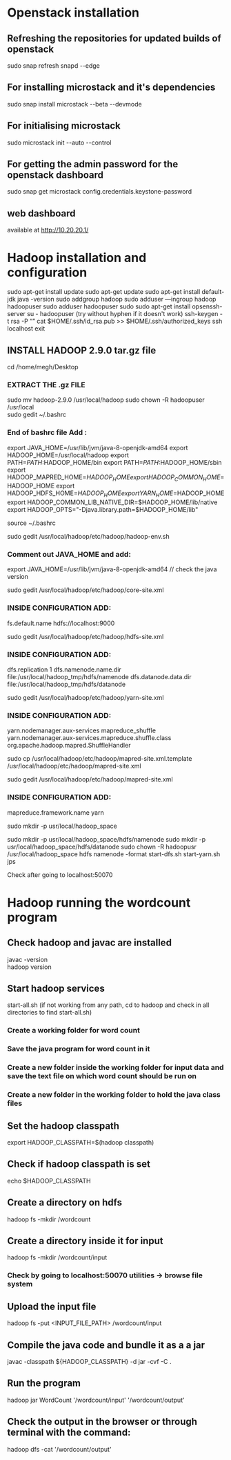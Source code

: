 # Openstack installation
## Refreshing the repositories for updated builds of openstack
sudo snap refresh snapd --edge
## For installing microstack and it's dependencies
sudo snap install microstack --beta --devmode
## For initialising microstack
sudo microstack init --auto --control
## For getting the admin password for the openstack dashboard
sudo snap get microstack config.credentials.keystone-password
## web dashboard 
available at http://10.20.20.1/

# Hadoop installation and configuration

sudo apt-get install update
sudo apt-get update
sudo apt-get install default-jdk
java -version
sudo addgroup  hadoop
sudo adduser —ingroup hadoop hadoopuser
sudo adduser hadoopuser sudo
sudo apt-get install opsenssh-server
su - hadoopuser (try without hyphen if it doesn't work)
ssh-keygen -t rsa -P  “”
cat $HOME/.ssh/id_rsa.pub >> $HOME/.ssh/authorized_keys
ssh localhost
exit

## INSTALL HADOOP 2.9.0 tar.gz file

cd /home/megh/Desktop 

### EXTRACT THE .gz FILE

sudo mv hadoop-2.9.0  /usr/local/hadoop
sudo chown -R hadoopuser  /usr/local  
sudo gedit ~/.bashrc 

### End of bashrc file Add :
export JAVA_HOME=/usr/lib/jvm/java-8-openjdk-amd64
export HADOOP_HOME=/usr/local/hadoop
export PATH=$PATH:$HADOOP_HOME/bin
export PATH=$PATH:$HADOOP_HOME/sbin
export HADOOP_MAPRED_HOME=$HADOOP_HOME
export HADOOP_COMMON_HOME=$HADOOP_HOME
export HADOOP_HDFS_HOME=$HADOOP_HOME
export YARN_HOME=$HADOOP_HOME
export HADOOP_COMMON_LIB_NATIVE_DIR=$HADOOP_HOME/lib/native
export HADOOP_OPTS="-Djava.library.path=$HADOOP_HOME/lib"


source ~/.bashrc 

sudo gedit /usr/local/hadoop/etc/hadoop/hadoop-env.sh
### Comment out JAVA_HOME and add:
export JAVA_HOME=/usr/lib/jvm/java-8-openjdk-amd64 // check the java version 

sudo gedit /usr/local/hadoop/etc/hadoop/core-site.xml
### INSIDE CONFIGURATION ADD:
<property>
<name>fs.default.name</name>
<value>hdfs://localhost:9000</value>
</property>

 
sudo gedit /usr/local/hadoop/etc/hadoop/hdfs-site.xml
### INSIDE CONFIGURATION ADD:
<property>
<name>dfs.replication</name>
<value>1</value>
</property>
<property>
<name>dfs.namenode.name.dir</name>
<value>file:/usr/local/hadoop_tmp/hdfs/namenode</value>
</property>
<property>
<name>dfs.datanode.data.dir</name>
<value>file:/usr/local/hadoop_tmp/hdfs/datanode</value>
</property>

sudo gedit /usr/local/hadoop/etc/hadoop/yarn-site.xml
### INSIDE CONFIGURATION ADD:
<property>
<name>yarn.nodemanager.aux-services</name>
<value>mapreduce_shuffle</value>
</property>
<property>
<name>yarn.nodemanager.aux-services.mapreduce.shuffle.class</name>
<value>org.apache.hadoop.mapred.ShuffleHandler</value>
</property>


sudo cp  /usr/local/hadoop/etc/hadoop/mapred-site.xml.template /usr/local/hadoop/etc/hadoop/mapred-site.xml

sudo gedit /usr/local/hadoop/etc/hadoop/mapred-site.xml
### INSIDE CONFIGURATION ADD:
<property>
<name>mapreduce.framework.name</name>
<value>yarn</value>
</property>

sudo mkdir -p usr/local/hadoop_space 

sudo mkdir -p usr/local/hadoop_space/hdfs/namenode
sudo mkdir -p usr/local/hadoop_space/hdfs/datanode
sudo chown -R hadoopusr  /usr/local/hadoop_space 
hdfs namenode -format
start-dfs.sh
start-yarn.sh
jps

Check after going to localhost:50070

# Hadoop running the wordcount program
## Check hadoop and javac are installed
javac -version\
hadoop version
## Start hadoop services
start-all.sh (if not working from any path, cd to hadoop and check in all directories to find start-all.sh)
### Create a working folder for word count
### Save the java program for word count in it
### Create a new folder inside the working folder for input data and save the text file on which word count should be run on
### Create a new folder in the working folder to hold the java class files
## Set the hadoop classpath
export HADOOP_CLASSPATH=$(hadoop classpath)
## Check if hadoop classpath is set
echo $HADOOP_CLASSPATH
## Create a directory on hdfs
hadoop fs -mkdir /wordcount
## Create a directory inside it for input
hadoop fs -mkdir /wordcount/input
### Check by going to localhost:50070 utilities -> browse file system
## Upload the input file 
hadoop fs -put <INPUT_FILE_PATH> /wordcount/input
## Compile the java code and bundle it as a a jar
javac -classpath ${HADOOP_CLASSPATH} -d <classes-folder-path> <javaprogram-path>
jar -cvf <jar-file-name> -C <classes-folder-path> .
## Run the program
hadoop jar <jar-file-path> WordCount '/wordcount/input' '/wordcount/output'
## Check the output in the browser or through terminal with the command:
hadoop dfs -cat '/wordcount/output'
